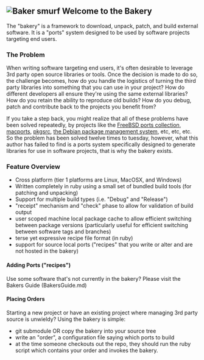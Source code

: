 ![Baker smurf](http://github.com/lloyd/bakery/raw/master/BakerSmurf.png "Baker smurf.")
Welcome to the Bakery
---------------------

 The "bakery" is a framework to
download, unpack, patch, and build external software.  It is a "ports" system
designed to be used by software projects targeting end users.  

### The Problem

When writing software targeting end users, it's often desirable to
leverage 3rd party open source libraries or tools.  Once the decision
is made to do so, the challenge becomes, how do you handle the
logistics of turning the third party libraries into something that you
can use in your project?  How do different developers all ensure they're
using the same external libraries?  How do you retain the ability to 
reproduce old builds?  How do you debug, patch and contribute back to the
projects you benefit from?

If you take a step back, you might realize that all of these problems have
been solved repeatedly, by projects like the
[FreeBSD ports collection](http://ports.freebsd.org/),
[macports](http://macports.org),
[pkgsrc](http://www.pkgsrc.org),
[the Debian package management system](http://www.debian.org/doc/FAQ/ch-pkg_basics.en.html),
etc, etc, etc.  So the problem has been solved twelve times to tuesday, however, what this
author has failed to find is a ports system specifically designed to generate libraries for
use in software projects, that is why the bakery exists.

### Feature Overview

 * Cross platform (tier 1 platforms are Linux, MacOSX, and Windows)
 * Written completely in ruby using a small set of bundled build tools (for patching and unpacking)
 * Support for multiple build types (i.e. "Debug" and "Release")
 * "receipt" mechanism and "check" phase to allow for validation of build output
 * user scoped machine local package cache to allow efficient switching between package versions
   (particularly useful for efficient switching between software tags and branches)
 * terse yet expressive recipe file format (in ruby)
 * support for source local ports ("recipes" that you write or alter and are not hosted in the bakery)

#### Adding Ports ("recipes")

Use some software that's not currently in the bakery?  Please visit the Bakers Guide (BakersGuide.md)

#### Placing Orders

Starting a new project or have an existing project where managing 3rd
party source is unwieldy?  Using the bakery is simple:

 * git submodule OR copy the bakery into your source tree
 * write an "order", a configuration file saying which ports to build
 * at the time someone checkouts out the repo, they should run the ruby script which contains your order and
   invokes the bakery.
